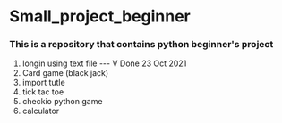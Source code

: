 # Small_project_beginner

### This is a repository that contains python beginner's project

1. longin using text file   --- V Done 23 Oct 2021
2. Card game (black jack)
3. import tutle
4. tick tac toe
5. checkio python game
6. calculator
